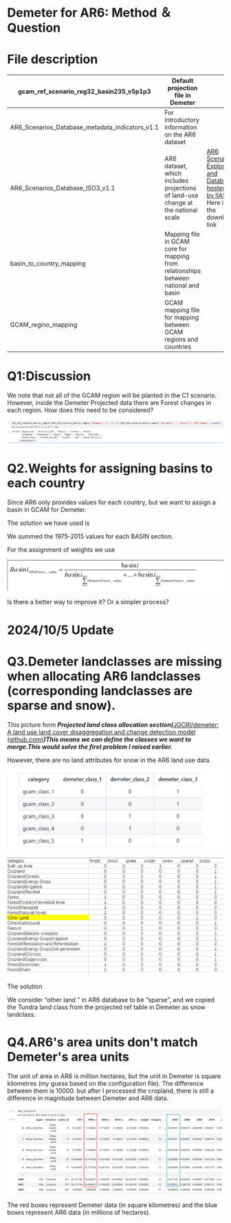 # Demeter for AR6: Method  ＆ Question

# File description

| gcam_ref_scenario_reg32_basin235_v5p1p3 | Default projection file in Demeter |  |
| --- | --- | --- |
| AR6_Scenarios_Database_metadata_indicators_v1.1 | For introductory information on the AR6 dataset |  |
| AR6_Scenarios_Database_ISO3_v1.1 | AR6 dataset, which includes projections of land-use change at the national scale | [AR6 Scenario Explorer and Database hosted by IIASA](https://data.ece.iiasa.ac.at/ar6/#/downloads) Here is the download link |
| basin_to_country_mapping | Mapping file in GCAM core for mapping from relationships between national and basin |  |
| GCAM_regino_mapping | GCAM mapping file for mapping between GCAM regions and countries |  |

# Q1:Discussion

We note that not all of the GCAM region will be planted in the C1 scenario. However, inside the Demeter Projected data there are Forest changes in each region. How does this need to be considered?

![image.png](image.png)

# **Q2.Weights for assigning basins to each country**

Since AR6 only provides values for each country, but we want to assign a basin in GCAM for Demeter.

The solution we have used is

We summed the 1975-2015 values for each BASIN section.

 For the assignment of weights we use

![image.png](image%201.png)

Is there a better way to improve it? Or a simpler process?

# 2024/10/5 Update

# Q3.Demeter landclasses are missing when allocating AR6 landclasses (corresponding landclasses are sparse and snow).

This picture form ***Projected land class allocation section(***[JGCRI/demeter: A land use land cover disaggregation and change detection model (github.com)](https://github.com/JGCRI/demeter)***)This means we can define the classes we want to merge.This would solve the first problem I raised earlier.***

However, there are no land attributes for snow in the AR6 land use data.

![image.png](image%202.png)

![image.png](image%203.png)

The solution

We consider “other land ” in AR6 database to be “sparse”, and we copied the Tundra land class from the projected ref table in Demeter as snow landclass.

# Q4.AR6's area units don't match Demeter's area units

The unit of area in AR6 is million hectares, but the unit in Demeter is square kilometres (my guess based on the configuration file). The difference between them is 10000. but after I processed the cropland, there is still a difference in magnitude between Demeter and AR6 data.

![image.png](image%204.png)

The red boxes represent Demeter data (in square kilometres) and the blue boxes represent AR6 data (in millions of hectares).